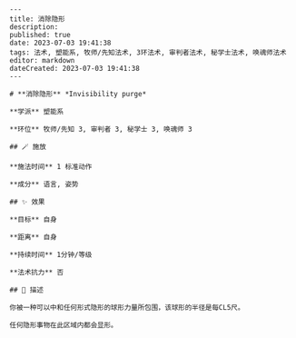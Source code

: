 
    ---
    title: 消除隐形
    description: 
    published: true
    date: 2023-07-03 19:41:38
    tags: 法术, 塑能系, 牧师/先知法术, 3环法术, 审判者法术, 秘学士法术, 唤魂师法术
    editor: markdown
    dateCreated: 2023-07-03 19:41:38
    ---

    # **消除隐形** *Invisibility purge*

    **学派** 塑能系 

    **环位** 牧师/先知 3, 审判者 3, 秘学士 3, 唤魂师 3

    ## 🪄 施放

    **施法时间** 1 标准动作

    **成分** 语言, 姿势

    ## ✨ 效果 

    **目标** 自身 

    **距离** 自身  

    **持续时间** 1分钟/等级 

    **法术抗力** 否

    ## 📖 描述

    你被一种可以中和任何形式隐形的球形力量所包围，该球形的半径是每CL5尺。

    任何隐形事物在此区域内都会显形。
    